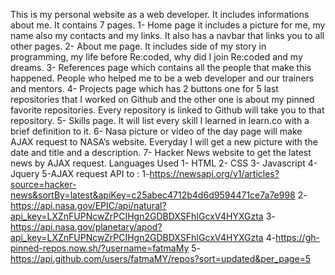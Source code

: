 This is my personal website as a web developer. It includes informations about me. It contains 7 pages. 
  1- Home page it includes a picture for me, my name also my contacts and  my links. It also has a navbar that links you to all other pages.
  2-  About me page. It includes side of my story in programming, my life before Re:coded, why did I join Re:coded  and my dreams.
  3- References page which contains all the people that make this happened. People who helped me to be a  web developer and our trainers and mentors.
  4- Projects page which has 2 buttons one for 5 last repositories that I worked on Github and the other one is about my pinned favorite repositories. Every repository is linked to Github will take you to that repository.
  5- Skills page. It will list every skill I learned in learn.co with a brief definition to it.
  6- Nasa picture or video of the day page will make AJAX request to NASA’s website. Everyday I will get a new picture with the date and title and a description.
  7- Hacker News website to get the latest news by AJAX request.
Languages Used
  1- HTML
  2- CSS
  3- Javascript
  4- Jquery
  5-AJAX request API to :
1-https://newsapi.org/v1/articles?source=hacker-news&sortBy=latest&apiKey=c25abec4712b4d6d9594471ce7a7e998
2-https://api.nasa.gov/EPIC/api/natural?api_key=LXZnFUPNcwZrPCIHgn2GDBDXSFhIGcxV4HYXGzta
3-https://api.nasa.gov/planetary/apod?api_key=LXZnFUPNcwZrPCIHgn2GDBDXSFhIGcxV4HYXGzta
4-https://gh-pinned-repos.now.sh/?username=fatmaMy
5-https://api.github.com/users/fatmaMY/repos?sort=updated&per_page=5

